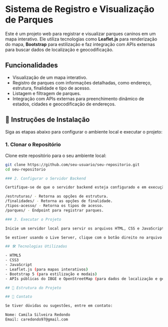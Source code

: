# Sistema de Registro e Visualização de Parques

Este é um projeto web para registrar e visualizar parques caninos em um mapa interativo. Ele utiliza tecnologias como **Leaflet.js** para renderização do mapa, **Bootstrap** para estilização e faz integração com APIs externas para buscar dados de localização e geocodificação.

## Funcionalidades

- Visualização de um mapa interativo.
- Registro de parques com informações detalhadas, como endereço, estrutura, finalidade e tipo de acesso.
- Listagem e filtragem de parques.
- Integração com APIs externas para preenchimento dinâmico de estados, cidades e geocodificação de endereços.

## 🚀 Instruções de Instalação

Siga as etapas abaixo para configurar o ambiente local e executar o projeto:

### 1. Clonar o Repositório

Clone este repositório para o seu ambiente local:

```bash
git clone https://github.com/seu-usuario/seu-repositorio.git
cd seu-repositorio

### 2. Configurar o Servidor Backend 

Certifique-se de que o servidor backend esteja configurado e em execução na URL http://127.0.0.1:5000. Ele deve fornecer as seguintes rotas:

/estruturas/ - Retorna as opções de estrutura.
/finalidades/ - Retorna as opções de finalidade.
/tipos-acesso/ - Retorna os tipos de acesso.
/parques/ - Endpoint para registrar parques.

### 3. Executar o Projeto

Inicie um servidor local para servir os arquivos HTML, CSS e JavaScript. Você pode usar o Live Server do Visual Studio Code ou qualquer outro servidor estático.

Se estiver usando o Live Server, clique com o botão direito no arquivo index.html e selecione "Open with Live Server".

## 🛠️ Tecnologias Utilizadas

- HTML5
- CSS3
- JavaScript
- Leaflet.js (para mapas interativos)
- Bootstrap 5 (para estilização e modais)
- APIs públicas do IBGE e OpenStreetMap (para dados de localização e geocodificação)

## 📂 Estrutura do Projeto

## 📧 Contato

Se tiver dúvidas ou sugestões, entre em contato:

Nome: Camila Silveira Redondo
Email: caredondo97@gmail.com